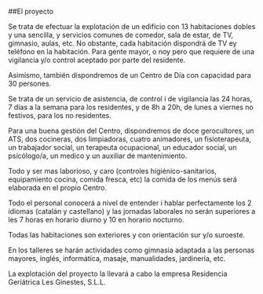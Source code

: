 ##El proyecto

Se trata de efectuar la explotación de un edificio con 13 habitaciones dobles y una sencilla, y servicios comunes de comedor, sala de estar, de TV, gimnasio, aulas, etc. No obstante, cada habitación dispondrá de TV ey teléfono en la habitación. Para gente mayor, o noy pero que requiere de una vigilancia y/o control aceptado por parte del residente.

Asimismo, también dispondremos de un Centro de Día con capacidad para 30 persones.

Se trata de un servicio de asistencia, de control i de vigilancia las 24 horas, 7 días a la semana para los residentes, y de 8h a 20h, de lunes a viernes no festivos, para los no residentes.

Para una buena gestión del Centro, dispondremos de doce gerocultores, un ATS, dos cocineras, dos limpiadoras, cuatro animadores, un fisioterapeuta, un trabajador social, un terapeuta ocupacional, un educador social, un psicólogo/a, un medico y un auxiliar de mantenimiento.

Todo y ser mas laborioso, y caro (controles higiénico-sanitarios, equipamiento cocina, comida fresca, etc) la comida de los menús será elaborada en el propio Centro.

Todo el personal conocerá a nivel de entender i hablar perfectamente los 2 idiomas (catalán y castellano) y las jornadas laborales no serán superiores a les 7 horas en horario diurno y 10 en horario nocturno.

Todas las habitaciones son exteriores y con orientación sur y/o suroeste.

En los talleres se harán actividades como gimnasia adaptada a las personas mayores, inglés, informática, masaje, manualidades, jardinería, etc.

La explotación del proyecto la llevará a cabo la empresa Residencia Geriátrica Les Ginestes, S.L.L.
